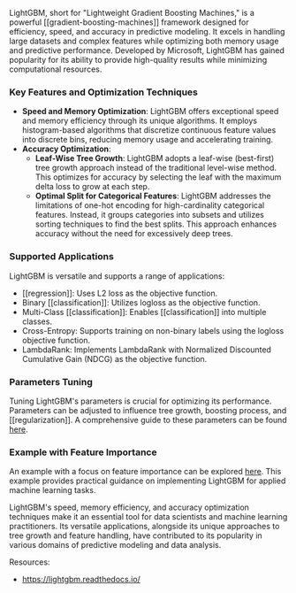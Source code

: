 LightGBM, short for "Lightweight Gradient Boosting Machines," is a powerful [[gradient-boosting-machines]] framework designed for efficiency, speed, and accuracy in predictive modeling. It excels in handling large datasets and complex features while optimizing both memory usage and predictive performance. Developed by Microsoft, LightGBM has gained popularity for its ability to provide high-quality results while minimizing computational resources.

### Key Features and Optimization Techniques

- **Speed and Memory Optimization**: LightGBM offers exceptional speed and memory efficiency through its unique algorithms. It employs histogram-based algorithms that discretize continuous feature values into discrete bins, reducing memory usage and accelerating training.
- **Accuracy Optimization**:
    - **Leaf-Wise Tree Growth**: LightGBM adopts a leaf-wise (best-first) tree growth approach instead of the traditional level-wise method. This optimizes for accuracy by selecting the leaf with the maximum delta loss to grow at each step.
    - **Optimal Split for Categorical Features**: LightGBM addresses the limitations of one-hot encoding for high-cardinality categorical features. Instead, it groups categories into subsets and utilizes sorting techniques to find the best splits. This approach enhances accuracy without the need for excessively deep trees.

### Supported Applications

LightGBM is versatile and supports a range of applications:
- [[regression]]: Uses L2 loss as the objective function.
- Binary [[classification]]: Utilizes logloss as the objective function.
- Multi-Class [[classification]]: Enables [[classification]] into multiple classes.
- Cross-Entropy: Supports training on non-binary labels using the logloss objective function.
- LambdaRank: Implements LambdaRank with Normalized Discounted Cumulative Gain (NDCG) as the objective function.

### Parameters Tuning

Tuning LightGBM's parameters is crucial for optimizing its performance. Parameters can be adjusted to influence tree growth, boosting process, and [[regularization]]. A comprehensive guide to these parameters can be found [here](https://medium.com/@pushkarmandot/https-medium-com-pushkarmandot-what-is-lightgbm-how-to-implement-it-how-to-fine-tune-the-parameters-60347819b7fc).

### Example with Feature Importance

An example with a focus on feature importance can be explored [here](https://sefiks.com/2018/10/13/a-gentle-introduction-to-lightgbm-for-applied-machine-learning/). This example provides practical guidance on implementing LightGBM for applied machine learning tasks.

LightGBM's speed, memory efficiency, and accuracy optimization techniques make it an essential tool for data scientists and machine learning practitioners. Its versatile applications, alongside its unique approaches to tree growth and feature handling, have contributed to its popularity in various domains of predictive modeling and data analysis.

Resources:
- https://lightgbm.readthedocs.io/